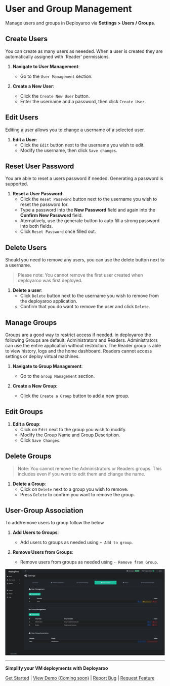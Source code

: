 # User and Group Management

Manage users and groups in Deployaroo via **Settings > Users / Groups**.

## Create Users

You can create as many users as neeeded. When a user is created they are automatically assigned with 'Reader' permissions.

1. **Navigate to User Management**:
   - Go to the `User Management` section.

2. **Create a New User**:
   - Click the `Create New User` button.
   - Enter the username and a password, then click `Create User`.

## Edit Users

Editing a user allows you to change a username of a selected user.

1. **Edit a User**:
   - Click the `Edit` button next to the username you wish to edit.
   - Modify the username, then click `Save changes`.

## Reset User Password

You are able to reset a users password if needed. Generating a password is supported.

1. **Reset a User Password**:
   - Click the `Reset Password` button next to the username you wish to reset the password for.
   - Type a password into the **New Password** field and again into the **Confirm New Password** field.
   - Aternatively, use the generate button to auto fill a strong password into both fields.
   - Click `Reset Password` once filled out.

## Delete Users

Should you need to remove any users, you can use the delete button next to a username. 
> Please note: You cannot remove the first user created when deployaroo was first deployed. 

1. **Delete a user**:
   - Click `Delete` button next to the username you wish to remove from the deployaroo application.
   - Confirm that you do want to remove the user and click `Delete`.


## Manage Groups

Groups are a good way to restrict access if needed. in deployaroo the following Groups are default: Administrators and Readers. Administrators can use the entire application without restriction. The Reader group is able to view history, logs and the home dashboard. Readers cannot access settings or deploy virtual machines.

1. **Navigate to Group Management**:
   - Go to the `Group Management` section.

2. **Create a New Group**:
   - Click the `Create a Group` button to add a new group.

## Edit Groups

1. **Edit a Group**:
   - Click on `Edit` next to the group you wish to modify.
   - Modify the Group Name and Group Description.
   - Click `Save Changes`.

## Delete Groups

> Note: You cannot remove the Administrators or Readers groups. This includes even if you were to edit them and change the name.

1. **Delete a Group**:
   - Click on `Delete` next to a group you wish to remove.
   - Press `Delete` to confirm you want to remove the group.

## User-Group Association

To add/remove users to group follow the below
   
1. **Add Users to Groups**:
   - Add users to groups as needed using `+ Add to group`.

2. **Remove Users from Groups**:
   - Remove users from groups as needed using `- Remove from Group`.

![User Management](../assets/screenshots/user_management.png)

---

**Simplify your VM deployments with Deployaroo**

[Get Started](getting-started/overview.md) | [View Demo (Coming soon)](#) | [Report Bug](https://github.com/blink-zero/deployaroo/issues) | [Request Feature](https://github.com/blink-zero/deployaroo/issues)